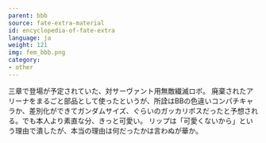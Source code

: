 ```yaml
---
parent: bbb
source: fate-extra-material
id: encyclopedia-of-fate-extra
language: ja
weight: 121
img: fem_bbb.png
category:
- other
---
```


三章で登場が予定されていた、対サーヴァント用無敵繊滅ロボ。
廃棄されたアリーナをまるごと部品として使ったというが、所詮はBBの色違いコンパチキャラか、差別化ができてガンダムサイズ、ぐらいのガッカリボスだったと予想される。でも本人より素直な分、きっと可愛い。
リップは「可愛くないから」という理由で潰したが、本当の理由は何だったかは言わぬが華か。
